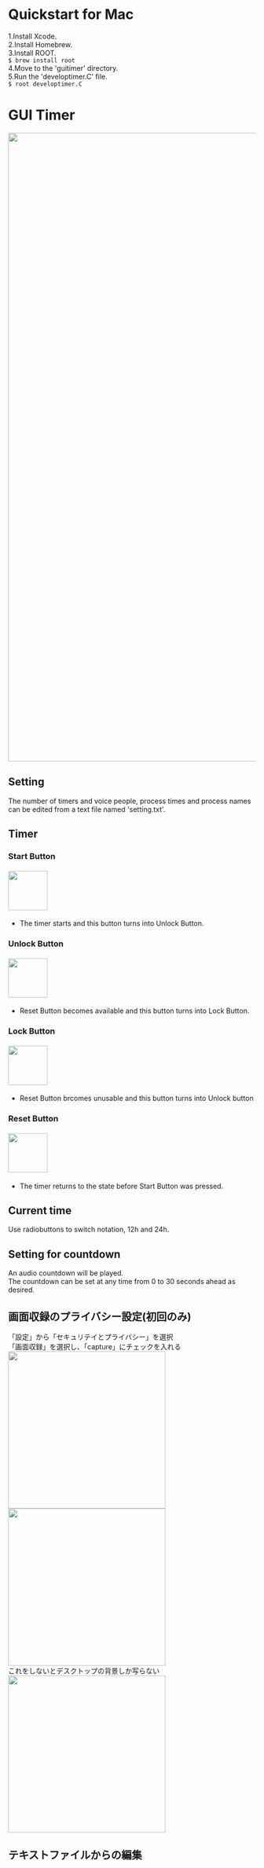 # Quickstart for Mac
1.Install Xcode.  
2.Install Homebrew.  
3.Install ROOT.  
```$ brew install root```  
4.Move to the 'guitimer' directory.  
5.Run the 'developtimer.C' file.  
```$ root developtimer.C```  

# GUI Timer
<img src="https://github.com/AyatoUshikubo/guitimer/blob/image/3.png" width="1280px"> 

## Setting
The number of timers and voice people, process times and process names can be edited from a text file named 'setting.txt'.

## Timer

### Start Button
#### <img src="https://github.com/AyatoUshikubo/guitimer/blob/image/start.png" width="80px">
- The timer starts and this button turns into Unlock Button.
### Unlock Button
#### <img src="https://github.com/AyatoUshikubo/guitimer/blob/image/unlock.png" width="80px">
- Reset Button becomes available and this button turns into Lock Button.
### Lock Button
#### <img src="https://github.com/AyatoUshikubo/guitimer/blob/image/lock.png" width="80px">
- Reset Button brcomes unusable and this button turns into Unlock button
### Reset Button
#### <img src="https://github.com/AyatoUshikubo/guitimer/blob/image/reset.png" width="80px">
- The timer returns to the state before Start Button was pressed.
## Current time
Use radiobuttons to switch notation, 12h and 24h.
## Setting for countdown
An audio countdown will be played.  
The countdown can be set at any time from 0 to 30 seconds ahead as desired.
## 画面収録のプライバシー設定(初回のみ)
「設定」から「セキュリテイとプライバシー」を選択  
「画面収録」を選択し、「capture」にチェックを入れる  
<img src="https://github.com/AyatoUshikubo/guitimer/blob/image/1.png" width="320px">
<img src="https://github.com/AyatoUshikubo/guitimer/blob/image/2.png" width="320px">  
これをしないとデスクトップの背景しか写らない  
<img src="https://github.com/AyatoUshikubo/guitimer/blob/image/timer.png" width="320px">  
## テキストファイルからの編集
